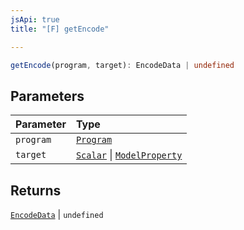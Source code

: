 ```yaml
---
jsApi: true
title: "[F] getEncode"

---
```

```ts
getEncode(program, target): EncodeData | undefined
```

## Parameters

| Parameter | Type |
| :------ | :------ |
| `program` | [`Program`](../interfaces/Program.md) |
| `target` | [`Scalar`](../interfaces/Scalar.md) \| [`ModelProperty`](../interfaces/ModelProperty.md) |

## Returns

[`EncodeData`](../interfaces/EncodeData.md) \| `undefined`
